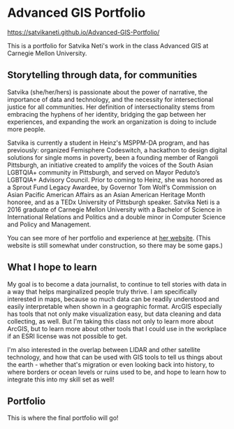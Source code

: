 # Advanced GIS Portfolio

https://satvikaneti.github.io/Advanced-GIS-Portfolio/

This is a portfolio for Satvika Neti's work in the class Advanced GIS at Carnegie Mellon University.

## Storytelling through data, for communities
Satvika (she/her/hers) is passionate about the power of narrative, the importance of data and technology, and the necessity for intersectional justice for all communities. Her definition of intersectionality stems from embracing the hyphens of her identity, bridging the gap between her experiences, and expanding the work an organization is doing to include more people.

Satvika is currently a student in Heinz's MSPPM-DA program, and has previously: organized Femisphere Codeswitch, a hackathon to design digital solutions for single moms in poverty, been a founding member of Rangoli Pittsburgh, an initiative created to amplify the voices of the South Asian LGBTQIA+ community in Pittsburgh, and served on Mayor Peduto’s LGBTQIA+ Advisory Council. Prior to coming to Heinz, she was honored as a Sprout Fund Legacy Awardee, by Governor Tom Wolf’s Commission on Asian Pacific American Affairs as an Asian American Heritage Month honoree, and as a TEDx University of Pittsburgh speaker. Satvika Neti is a 2016 graduate of Carnegie Mellon University with a Bachelor of Science in International Relations and Politics and a double minor in Computer Science and Policy and Management.

You can see more of her portfolio and experience at [her website](https://sites.google.com/view/embracingthehyphen/home). (This website is still somewhat under construction, so there may be some gaps.)

## What I hope to learn
My goal is to become a data journalist, to continue to tell stories with data in a way that helps marginalized people truly thrive. I am specifically interested in maps, because so much data can be readily understood and easily interpretable when shown in a geographic format. ArcGIS especially has tools that not only make visualization easy, but data cleaning and data collecting, as well. But I'm taking this class not only to learn more about ArcGIS, but to learn more about other tools that I could use in the workplace if an ESRI license was not possible to get. 

I'm also interested in the overlap between LIDAR and other satellite technology, and how that can be used with GIS tools to tell us things about the earth - whether that's migration or even looking back into history, to where borders or ocean levels or ruins used to be, and hope to learn how to integrate this into my skill set as well! 

## Portfolio
This is where the final portfolio will go!
